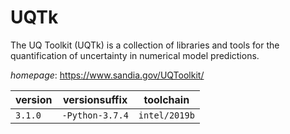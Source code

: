 # UQTk

The UQ Toolkit (UQTk) is a collection of libraries and tools  for the quantification of uncertainty in numerical model predictions.

*homepage*: <https://www.sandia.gov/UQToolkit/>

version | versionsuffix | toolchain
--------|---------------|----------
``3.1.0`` | ``-Python-3.7.4`` | ``intel/2019b``
